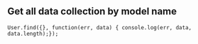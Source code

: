 ## Get all data collection by model name

`User.find({}, function(err, data) { console.log(err, data, data.length);});`
